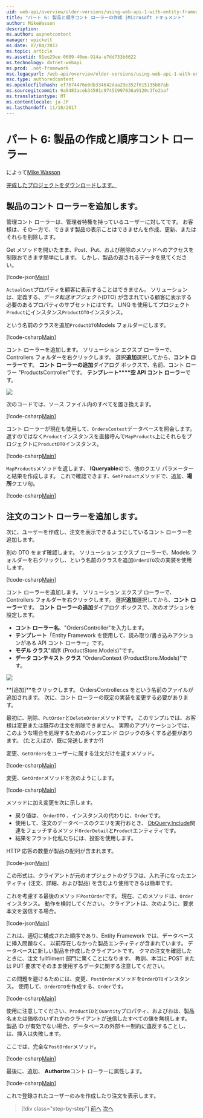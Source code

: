 ```yaml
---
uid: web-api/overview/older-versions/using-web-api-1-with-entity-framework-5/using-web-api-with-entity-framework-part-6
title: "パート 6: 製品と順序コント ローラーの作成 |Microsoft ドキュメント"
author: MikeWasson
description: 
ms.author: aspnetcontent
manager: wpickett
ms.date: 07/04/2012
ms.topic: article
ms.assetid: 91ee29ee-0689-40ee-914a-e7dd733b6622
ms.technology: dotnet-webapi
ms.prod: .net-framework
msc.legacyurl: /web-api/overview/older-versions/using-web-api-1-with-entity-framework-5/using-web-api-with-entity-framework-part-6
msc.type: authoredcontent
ms.openlocfilehash: ef7674476e0db334642daa29e352f615135b07ab
ms.sourcegitcommit: 9a9483aceb34591c97451997036a9120c3fe2baf
ms.translationtype: MT
ms.contentlocale: ja-JP
ms.lasthandoff: 11/10/2017
---
```

<a name="part-6-creating-product-and-order-controllers"></a>パート 6: 製品の作成と順序コント ローラー
====================
によって[Mike Wasson](https://github.com/MikeWasson)

[完成したプロジェクトをダウンロードします。](http://code.msdn.microsoft.com/ASP-NET-Web-API-with-afa30545)

## <a name="add-a-products-controller"></a>製品のコント ローラーを追加します。

管理コント ローラーは、管理者特権を持っているユーザーに対してです。 お客様は、その一方で、できます製品の表示ことはできませんを作成、更新、またはそれらを削除します。

Get メソッドを開いたまま、Post、Put、および削除のメソッドへのアクセスを制限おできます簡単にします。 しかし、製品の返されるデータを見てください。

[!code-json[Main](using-web-api-with-entity-framework-part-6/samples/sample1.json?highlight=1)]

`ActualCost`プロパティを顧客に表示することはできません。 ソリューションは、定義する、*データ転送オブジェクト*(DTO) が含まれている顧客に表示する必要のあるプロパティのサブセットにはです。 LINQ を使用してプロジェクト`Product`にインスタンス`ProductDTO`インスタンス。

という名前のクラスを追加`ProductDTO`Models フォルダーにします。

[!code-csharp[Main](using-web-api-with-entity-framework-part-6/samples/sample2.cs)]

コント ローラーを追加します。 ソリューション エクスプ ローラーで、Controllers フォルダーを右クリックします。 選択**追加**選択してから、**コント ローラー**です。 **コント ローラーの追加**ダイアログ ボックスで、名前、コント ローラー &quot;ProductsController&quot;です。 **テンプレート****空 API コント ローラー**です。

![](using-web-api-with-entity-framework-part-6/_static/image1.png)

次のコードでは、ソース ファイル内のすべてを置き換えます。

[!code-csharp[Main](using-web-api-with-entity-framework-part-6/samples/sample3.cs)]

コント ローラーが現在も使用して、`OrdersContext`データベースを照会します。 返すのではなく`Product`インスタンスを直接呼んで`MapProducts`上にそれらをプロジェクトに`ProductDTO`インスタンス。

[!code-csharp[Main](using-web-api-with-entity-framework-part-6/samples/sample4.cs?highlight=1)]

`MapProducts`メソッドを返します、 **IQueryable**ので、他のクエリ パラメーターと結果を作成します。 これで確認できます、`GetProduct`メソッドで、追加、**場所**クエリ句。

[!code-csharp[Main](using-web-api-with-entity-framework-part-6/samples/sample5.cs?highlight=2)]

## <a name="add-an-orders-controller"></a>注文のコント ローラーを追加します。

次に、ユーザーを作成し、注文を表示できるようにしているコント ローラーを追加します。

別の DTO をまず確認します。 ソリューション エクスプ ローラーで、Models フォルダーを右クリックし、という名前のクラスを追加`OrderDTO`次の実装を使用します。

[!code-csharp[Main](using-web-api-with-entity-framework-part-6/samples/sample6.cs)]

コント ローラーを追加します。 ソリューション エクスプ ローラーで、Controllers フォルダーを右クリックします。 選択**追加**選択してから、**コント ローラー**です。 **コント ローラーの追加**ダイアログ ボックスで、次のオプションを設定します。

- **コント ローラー名**、"OrdersController"を入力します。
- **テンプレート**「Entity Framework を使用して、読み取り/書き込みアクションがある API コント ローラー」です。
- **モデル クラス**&quot;順序 (ProductStore.Models)&quot;です。
- **データ コンテキスト クラス** &quot;OrdersContext (ProductStore.Models)&quot;です。

![](using-web-api-with-entity-framework-part-6/_static/image2.png)

**[追加]**をクリックします。 OrdersController.cs をという名前のファイルが追加されます。 次に、コント ローラーの既定の実装を変更する必要があります。

最初に、削除、`PutOrder`と`DeleteOrder`メソッドです。 このサンプルでは、お客様は変更または既存の注文を削除できません。 実際のアプリケーションでは、このような場合を処理するためのバックエンド ロジックの多くする必要があります。 (たとえばが、既に発送しますか?)

変更、`GetOrders`をユーザーに属する注文だけを返すメソッド。

[!code-csharp[Main](using-web-api-with-entity-framework-part-6/samples/sample7.cs)]

変更、`GetOrder`メソッドを次のようにします。

[!code-csharp[Main](using-web-api-with-entity-framework-part-6/samples/sample8.cs)]

メソッドに加え変更を次に示します。

- 戻り値は、 `OrderDTO` 、インスタンスの代わりに、`Order`です。
- 使用して、注文のデータベースのクエリを実行おとき、 [DbQuery.Include](https://msdn.microsoft.com/en-us/library/gg696395)関連をフェッチするメソッド`OrderDetail`と`Product`エンティティです。
- 結果をフラット化私たちには、投影を使用します。

HTTP 応答の数量が製品の配列が含まれます。

[!code-json[Main](using-web-api-with-entity-framework-part-6/samples/sample9.json)]

この形式は、クライアントが元のオブジェクトのグラフは、入れ子になったエンティティ (注文、詳細、および製品) を含むより使用できるは簡単です。

これを考慮する最後のメソッド`PostOrder`です。 現在、このメソッドは、`Order`インスタンス。 動作を検討してください。 クライアントは、次のように、要求本文を送信する場合。

[!code-json[Main](using-web-api-with-entity-framework-part-6/samples/sample10.json)]

これは、適切に構成された順序であり、Entity Framework では、データベースに挿入問題なく。 以前存在しなかった製品エンティティが含まれています。 データベースに新しい製品を作成したクライアントです。 クマの注文を確認したときに、注文 fullfilment 部門に驚くことになります。 教訓、本当に POST または PUT 要求でそのまま使用するデータに関する注意してください。

この問題を避けるためには、変更、`PostOrder`メソッドを`OrderDTO`インスタンス。 使用して、`OrderDTO`を作成する、`Order`です。

[!code-csharp[Main](using-web-api-with-entity-framework-part-6/samples/sample11.cs)]

使用に注意してください、`ProductID`と`Quantity`プロパティ、およびおは、製品名または価格のいずれかのクライアントが送信したすべての値を無視します。 製品 ID が有効でない場合、データベースの外部キー制約に違反することし、は、挿入は失敗します。

ここでは、完全な`PostOrder`メソッド。

[!code-csharp[Main](using-web-api-with-entity-framework-part-6/samples/sample12.cs)]

最後に、追加、 **Authorize**コント ローラーに属性します。

[!code-csharp[Main](using-web-api-with-entity-framework-part-6/samples/sample13.cs)]

これで登録されたユーザーのみを作成したり注文を表示します。

>[!div class="step-by-step"]
[前へ](using-web-api-with-entity-framework-part-5.md)
[次へ](using-web-api-with-entity-framework-part-7.md)

